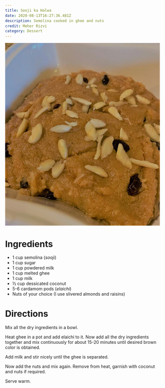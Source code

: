 ```yaml
---
title: Sooji ka Halwa
date: 2020-08-13T16:27:36.481Z
description: Semolina cooked in ghee and nuts
credit: Meher Rizvi
category: Dessert
---
```

![](suji-ka-halwa.jpeg)

# Ingredients
* 1 cup semolina (_sooji_)
* 1 cup sugar
* 1 cup powdered milk
* 1 cup melted ghee
* 1 cup milk
* ½ cup dessicated coconut 
* 5-6 cardamom pods (_elaichi_)
* Nuts of your choice (I use slivered almonds and raisins) 

# Directions
Mix all the dry ingredients in a bowl.

Heat ghee in a pot and add elaichi to it. Now add all the dry ingredients together and mix continuously for about 15-20 minutes until desired brown color is obtained.

Add milk and stir nicely until the ghee is separated.

Now add the nuts and mix again. Remove from heat, garnish with coconut and nuts if required. 

Serve warm.
